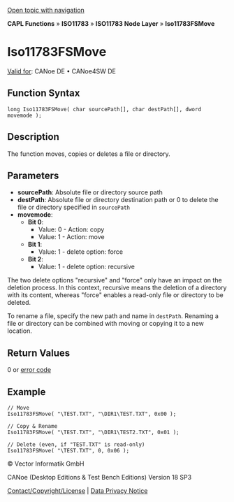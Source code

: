 [Open topic with navigation](../../../../../../CANoeDEFamily.htm#Topics/CAPLFunctions/ISO11783/ISONodeLayer/Functions/CAPLfunctionIso11783fsmove.md)

**CAPL Functions** » **ISO11783** » **ISO11783 Node Layer** » **Iso11783FSMove**

# Iso11783FSMove

[Valid for](../../../../Shared/FeatureAvailability.md): CANoe DE • CANoe4SW DE

## Function Syntax

```plaintext
long Iso11783FSMove( char sourcePath[], char destPath[], dword movemode );
```

## Description

The function moves, copies or deletes a file or directory.

## Parameters

- **sourcePath**: Absolute file or directory source path
- **destPath**: Absolute file or directory destination path or 0 to delete the file or directory specified in `sourcePath`
- **movemode**:
  - **Bit 0**: 
    - Value: 0 - Action: copy
    - Value: 1 - Action: move
  - **Bit 1**: 
    - Value: 1 - delete option: force
  - **Bit 2**: 
    - Value: 1 - delete option: recursive

The two delete options "recursive" and "force" only have an impact on the deletion process. In this context, recursive means the deletion of a directory with its content, whereas "force" enables a read-only file or directory to be deleted.

To rename a file, specify the new path and name in `destPath`. Renaming a file or directory can be combined with moving or copying it to a new location.

## Return Values

0 or [error code](../CAPLfunctionsISONLErrorCodes.md)

## Example

```plaintext
// Move
Iso11783FSMove( "\TEST.TXT", "\DIR1\TEST.TXT", 0x00 );

// Copy & Rename
Iso11783FSMove( "\TEST.TXT", "\DIR1\TEST2.TXT", 0x01 );

// Delete (even, if "TEST.TXT" is read-only)
Iso11783FSMove( "\TEST.TXT", 0, 0x06 );
```

© Vector Informatik GmbH

CANoe (Desktop Editions & Test Bench Editions) Version 18 SP3

[Contact/Copyright/License](../../../../Shared/ContactCopyrightLicense.md) | [Data Privacy Notice](https://www.vector.com/int/en/company/get-info/privacy-policy/)
